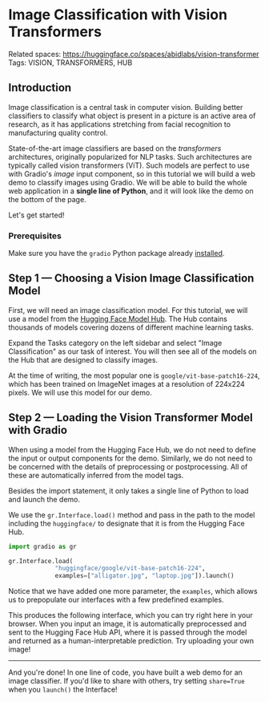 # Image Classification with Vision Transformers

Related spaces: https://huggingface.co/spaces/abidlabs/vision-transformer
Tags: VISION, TRANSFORMERS, HUB

## Introduction

Image classification is a central task in computer vision. Building better classifiers to classify what object is present in a picture is an active area of research, as it has applications stretching from facial recognition to manufacturing quality control.

State-of-the-art image classifiers are based on the _transformers_ architectures, originally popularized for NLP tasks. Such architectures are typically called vision transformers (ViT). Such models are perfect to use with Gradio's _image_ input component, so in this tutorial we will build a web demo to classify images using Gradio. We will be able to build the whole web application in a **single line of Python**, and it will look like the demo on the bottom of the page.

Let's get started!

### Prerequisites

Make sure you have the `gradio` Python package already [installed](/getting_started).

## Step 1 — Choosing a Vision Image Classification Model

First, we will need an image classification model. For this tutorial, we will use a model from the [Hugging Face Model Hub](https://huggingface.co/models?pipeline_tag=image-classification). The Hub contains thousands of models covering dozens of different machine learning tasks.

Expand the Tasks category on the left sidebar and select "Image Classification" as our task of interest. You will then see all of the models on the Hub that are designed to classify images.

At the time of writing, the most popular one is `google/vit-base-patch16-224`, which has been trained on ImageNet images at a resolution of 224x224 pixels. We will use this model for our demo.

## Step 2 — Loading the Vision Transformer Model with Gradio

When using a model from the Hugging Face Hub, we do not need to define the input or output components for the demo. Similarly, we do not need to be concerned with the details of preprocessing or postprocessing.
All of these are automatically inferred from the model tags.

Besides the import statement, it only takes a single line of Python to load and launch the demo.

We use the `gr.Interface.load()` method and pass in the path to the model including the `huggingface/` to designate that it is from the Hugging Face Hub.

```python
import gradio as gr

gr.Interface.load(
             "huggingface/google/vit-base-patch16-224",
             examples=["alligator.jpg", "laptop.jpg"]).launch()
```

Notice that we have added one more parameter, the `examples`, which allows us to prepopulate our interfaces with a few predefined examples.

This produces the following interface, which you can try right here in your browser. When you input an image, it is automatically preprocessed and sent to the Hugging Face Hub API, where it is passed through the model and returned as a human-interpretable prediction. Try uploading your own image!

<gradio-app space="gradio/vision-transformer">

---

And you're done! In one line of code, you have built a web demo for an image classifier. If you'd like to share with others, try setting `share=True` when you `launch()` the Interface!
